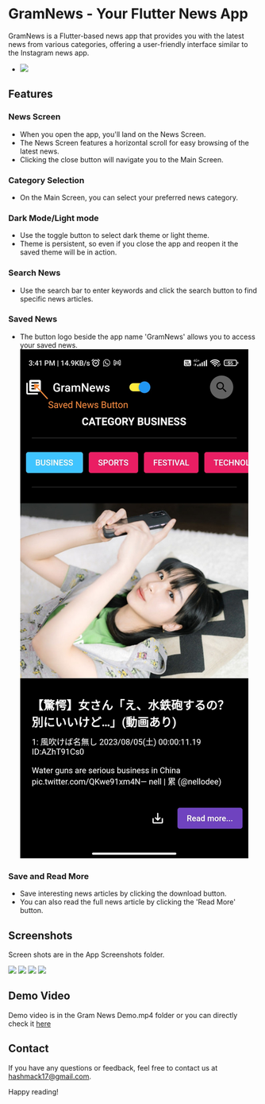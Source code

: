 # GramNews - Your Flutter News App

GramNews is a Flutter-based news app that provides you with the latest news from various categories, offering a user-friendly interface similar to the Instagram news app.
- <img src="https://static.vecteezy.com/system/resources/thumbnails/013/716/934/small/gm-mg-logo-design-template-vector.jpg" height="200px">
## Features

### News Screen
- When you open the app, you'll land on the News Screen.
- The News Screen features a horizontal scroll for easy browsing of the latest news.
- Clicking the close button will navigate you to the Main Screen.

### Category Selection
- On the Main Screen, you can select your preferred news category.

### Dark Mode/Light mode
- Use the toggle button to select dark theme or light theme.
- Theme is persistent, so even if you close the app and reopen it the saved theme will be in action.
    
### Search News
- Use the search bar to enter keywords and click the search button to find specific news articles.
  
### Saved News
- The button logo beside the app name 'GramNews' allows you to access your saved news.
![](App%20Screenshots/IMG_20230903_161653.jpg)

### Save and Read More
- Save interesting news articles by clicking the download button.
- You can also read the full news article by clicking the 'Read More' button.

## Screenshots
Screen shots are in the App Screenshots folder.

<img src="https://firebasestorage.googleapis.com/v0/b/github-895c7.appspot.com/o/Screenshot_2023-09-03-15-41-14-710_com.example.gram_news.jpg?alt=media&token=5b99f79b-2d6e-48db-9d8c-8dcccde6bb56" height="400px">

<img src="https://firebasestorage.googleapis.com/v0/b/github-895c7.appspot.com/o/Screenshot_2023-09-03-15-41-35-337_com.example.gram_news.jpg?alt=media&token=316453d9-fe11-439c-b2ef-7ba16c48d219" height="400px">

<img src="https://firebasestorage.googleapis.com/v0/b/github-895c7.appspot.com/o/Screenshot_2023-09-03-15-42-04-439_com.example.gram_news.jpg?alt=media&token=12653376-7832-4ee9-b3db-ad01015babf2" height="400px">

<img src="https://firebasestorage.googleapis.com/v0/b/github-895c7.appspot.com/o/Screenshot_2023-09-03-15-41-56-776_com.example.gram_news.jpg?alt=media&token=d6bd1312-0709-4cf8-9c59-281d284b370b" height="400px">

## Demo Video
Demo video is in the Gram News Demo.mp4 folder or you can directly check it [here](https://firebasestorage.googleapis.com/v0/b/github-895c7.appspot.com/o/VID_20230904_175959.mp4?alt=media&token=48dfd64e-ec92-48c6-aa91-a499e1b117a2)

## Contact

If you have any questions or feedback, feel free to contact us at hashmack17@gmail.com.

Happy reading!
